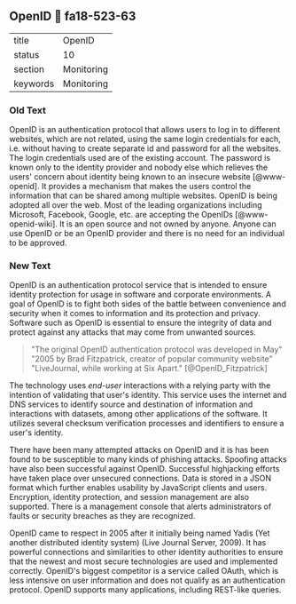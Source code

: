 ## OpenID :wave: fa18-523-63


|          |            |
| -------- | ---------- |
| title    | OpenID     | 
| status   | 10         |
| section  | Monitoring |
| keywords | Monitoring |

### Old Text

OpenID is an authentication protocol that allows users to log in to
different websites, which are not related, using the same login
credentials for each, i.e. without having to create separate id and
password for all the websites. The login credentials used are of the
existing account. The password is known only to the identity provider
and nobody else which relieves the users' concern about identity being
known to an insecure website [@www-openid]. It provides a mechanism that
makes the users control the information that can be shared among
multiple websites. OpenID is being adopted all over the web. Most of
the leading organizations including Microsoft, Facebook, Google,
etc. are accepting the OpenIDs [@www-openid-wiki]. It is an open source and
not owned by anyone. Anyone can use OpenID or be an OpenID provider
and there is no need for an individual to be approved.




### New Text

OpenID is an authentication protocol service that is intended to
ensure identity protection for usage in software and corporate
environments. A goal of OpenID is to fight both sides of the battle
between convenience and security when it comes to information and its
protection and privacy. Software such as OpenID is essential to ensure
the integrity of data and protect against any attacks that may come
from unwanted sources.

> "The original OpenID authentication protocol was developed in May"
> "2005 by Brad Fitzpatrick, creator of popular community website"
> "LiveJournal, while working at Six Apart." [@OpenID_Fitzpatrick]

The technology uses *end-user* interactions with a relying party with
the intention of validating that user's identity. This service uses
the internet and DNS services to identify source and destination of
information and interactions with datasets, among other applications
of the software. It utilizes several checksum verification processes
and identifiers to ensure a user's identity.




There have been many attempted attacks on OpenID and it is has been 
found to be susceptible to many
kinds of phishing attacks. Spoofing attacks have also been successful
against OpenID. Successful highjacking efforts have taken place over
unsecured connections. Data is stored in a JSON format which further
enables usability by JavaScript clients and users. Encryption,
identity protection, and session management are also supported. There
is a management console that alerts administrators of faults or
security breaches as they are recognized.

OpenID came to respect in 2005 after it initially being named Yadis
(Yet another distributed identity system) (Live Journal Server,
2009). It has powerful connections and similarities to other identity
authorities to ensure that the newest and most secure technologies are
used and implemented correctly. OpenID's biggest competitor is a
service called OAuth, which is less intensive on user information and
does not qualify as an authentication protocol. OpenID supports many
applications, including REST-like queries.

